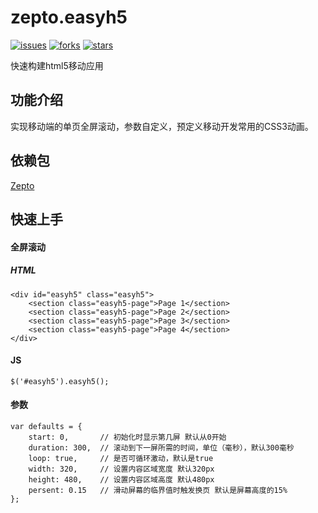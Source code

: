 # zepto.easyh5

[![issues](https://img.shields.io/github/issues/yanhaijing/zepto.fullpage.svg)](https://github.com/yanhaijing/zepto.fullpage/issues) [![forks](https://img.shields.io/github/forks/yanhaijing/zepto.fullpage.svg)](https://github.com/yanhaijing/zepto.fullpage/network) [![stars](https://img.shields.io/github/stars/yanhaijing/zepto.fullpage.svg)](https://github.com/yanhaijing/zepto.fullpage/stargazers)

快速构建html5移动应用

## 功能介绍
实现移动端的单页全屏滚动，参数自定义，预定义移动开发常用的CSS3动画。

## 依赖包

[Zepto](https://cdnjs.cloudflare.com/ajax/libs/zepto/1.1.6/zepto.min.js)

## 快速上手
#### 全屏滚动
##### HTML

	<div id="easyh5" class="easyh5">
		<section class="easyh5-page">Page 1</section>
		<section class="easyh5-page">Page 2</section>
		<section class="easyh5-page">Page 3</section>
		<section class="easyh5-page">Page 4</section>
	</div>

#### JS
	
	$('#easyh5').easyh5();

#### 参数

	var defaults = {
        start: 0,       // 初始化时显示第几屏 默认从0开始
        duration: 300,  // 滚动到下一屏所需的时间，单位（毫秒），默认300毫秒
        loop: true,     // 是否可循环激动，默认是true
        width: 320,     // 设置内容区域宽度 默认320px
        height: 480,    // 设置内容区域高度 默认480px
        persent: 0.15   // 滑动屏幕的临界值时触发换页 默认是屏幕高度的15%
    };


